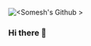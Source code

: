 ![<Somesh's Github >](https://github-readme-stats.vercel.app/api?username=<thesomeshkumar>&show_icons=true&theme=radical)
  ### Hi there 👋

<!--
**TheSomeshKumar/thesomeshkumar** is a ✨ _special_ ✨ repository because its `README.md` (this file) appears on your GitHub profile.

I am **Somesh Kumar** currently working at [Basicx](https://basicx.in/). I am a Senior Software Engineer having a strong passion for new mobile technologies, very autodidact and love to build new things from the ground up. Having 5 years of experience accumulated from working in early stage startups to mid-sized organizations in Agile environment.
Skilled in Android Framework, Java & Kotlin.

[![linkedin badge](https://img.shields.io/badge/Somesh_Kumar-30302f?style=social&logo=linkedin)](https://www.linkedin.com/in/thesomeshkumar)
[![twitter badge](https://img.shields.io/badge/@thesomeshkumar-30302f?style=social&logo=twitter)](https://twitter.com/thesomeshkumar)
[![site badge](https://img.shields.io/badge/Medium-30302f?style=flat&logo=medium)](https://medium.com/@TheSomeshKumar) 

<br><br><br><br><br><br>


<img src="https://github-readme-stats.vercel.app/api?username=thesomeshkumar&count_private=true&show_icons=true&theme=default&show_icons=true"/>


## Technologies


  <img align="left" src="https://oddblogger.com/wp-content/uploads/2020/07/python-logo.png" width="12%"/>
  <img align="left" src="https://oddblogger.com/wp-content/uploads/2020/07/java-logo.png" width="15%"/>
  <img align="left" src="https://oddblogger.com/wp-content/uploads/2020/07/react-logo.png" width="20%"/>

